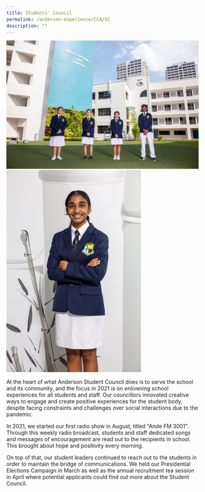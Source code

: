 ```yaml
---
title: Students' Council
permalink: /anderson-experience/CCA/SC
description: ""
---
```


![](/images/IMG_0243_Student%20Councillor.jpg)
<img src="/images/IMG_0232_SC%20President_Geeta.jpg" 
     style="width:70%">

At the heart of what Anderson Student Council does is to serve the school and its community, and the focus in 2021 is on enlivening school experiences for all students and staff. Our councillors innovated creative ways to engage and create positive experiences for the student body, despite facing constraints and challenges over social interactions due to the pandemic. 

In 2021, we started our first radio show in August, titled “Ande FM 3001”. Through this weekly radio broadcast, students and staff dedicated songs and messages of encouragement are read out to the recipients in school. This brought about hope and positivity every morning. 

On top of that, our student leaders continued to reach out to the students in order to maintain the bridge of communications. We held our Presidential Elections Campaign in March as well as the annual recruitment tea session in April where potential applicants could find out more about the Student Council.